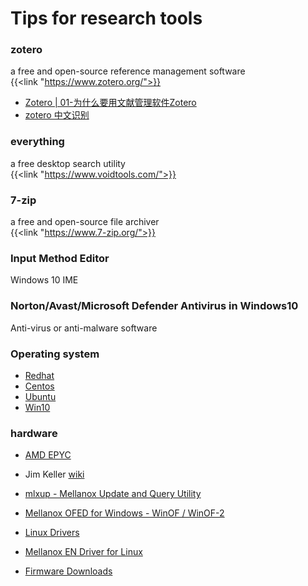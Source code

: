 # Tips for research tools


### zotero
a free and open-source reference management software  
{{<link "https://www.zotero.org/">}}
* [Zotero | 01-为什么要用文献管理软件Zotero](https://www.bilibili.com/video/BV1cJ411h77k)
* [zotero 中文识别](https://www.bilibili.com/read/cv6968662/)

### everything   
a free desktop search utility  
{{<link "https://www.voidtools.com/">}}

### 7-zip
a free and open-source file archiver  
{{<link "https://www.7-zip.org/">}}

### Input Method Editor
Windows 10 IME

### Norton/Avast/Microsoft Defender Antivirus in Windows10
Anti-virus or anti-malware software

### Operating system
* [Redhat](https://developers.redhat.com/products/rhel/download)
* [Centos](https://www.centos.org/)
* [Ubuntu](https://www.ubuntu.com/)
* [Win10](https://www.microsoft.com/zh-cn/software-download/windows10)

### hardware
* [AMD EPYC](https://www.amd.com/en/products/epyc-server)
* Jim Keller
[wiki](https://www.wikiwand.com/en/Jim_Keller_(engineer))  

* [mlxup - Mellanox Update and Query Utility](https://www.mellanox.com/support/firmware/mlxup-mft)
* [Mellanox OFED for Windows - WinOF / WinOF-2](https://www.mellanox.com/products/adapter-software/ethernet/windows/winof-2)
* [Linux Drivers](https://www.mellanox.com/products/infiniband-drivers/linux/mlnx_ofed)
* [Mellanox EN Driver for Linux](https://www.mellanox.com/products/ethernet-drivers/linux/mlnx_en)
* [Firmware Downloads](https://www.mellanox.com/support/firmware/firmware-downloads)
